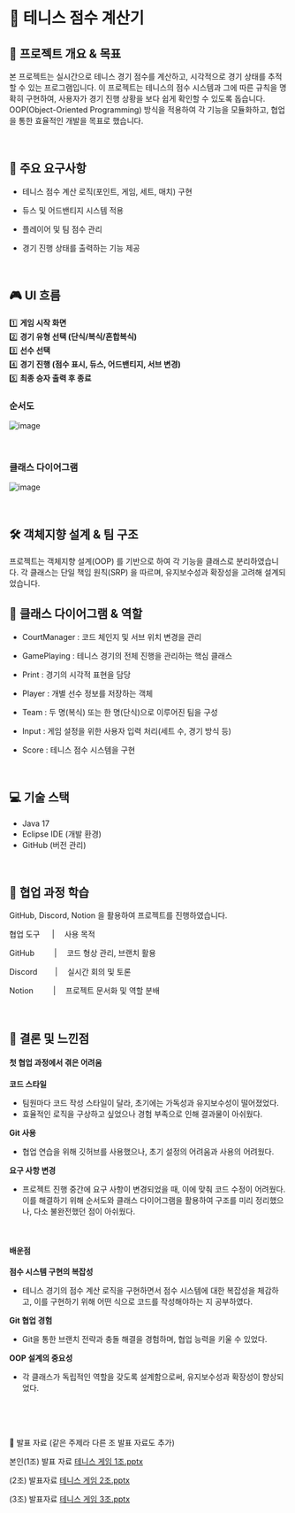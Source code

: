 # 🎾 테니스 점수 계산기

## 📌 프로젝트 개요 & 목표

본 프로젝트는 실시간으로 테니스 경기 점수를 계산하고, 시각적으로 경기 상태를 추적할 수 있는 프로그램입니다. 이 프로젝트는 테니스의 점수 시스템과 그에 따른 규칙을 명확히 구현하여, 사용자가 경기 진행 상황을 보다 쉽게 확인할 수 있도록 돕습니다. OOP(Object-Oriented Programming) 방식을 적용하여 각 기능을 모듈화하고, 협업을 통한 효율적인 개발을 목표로 했습니다.

<br>

## 🎯 주요 요구사항

- 테니스 점수 계산 로직(포인트, 게임, 세트, 매치) 구현

- 듀스 및 어드밴티지 시스템 적용

- 플레이어 및 팀 점수 관리

- 경기 진행 상태를 출력하는 기능 제공

<br>

## 🎮 UI 흐름
  1️⃣ **게임 시작 화면**  
  2️⃣ **경기 유형 선택 (단식/복식/혼합복식)**  
  3️⃣ **선수 선택**  
  4️⃣ **경기 진행 (점수 표시, 듀스, 어드밴티지, 서브 변경)**  
  5️⃣ **최종 승자 출력 후 종료**

### 순서도
![image](https://github.com/user-attachments/assets/cf0120e4-ef65-428f-87c8-28a70587cf31)

<br>

### 클래스 다이어그램
![image](https://github.com/user-attachments/assets/643d6318-692e-428e-a5f2-77117fa23a07)


<br>

## 🛠 객체지향 설계 & 팀 구조

프로젝트는 객체지향 설계(OOP) 를 기반으로 하여 각 기능을 클래스로 분리하였습니다. 각 클래스는 단일 책임 원칙(SRP) 을 따르며, 유지보수성과 확장성을 고려해 설계되었습니다.


## 📌 클래스 다이어그램 & 역할

- CourtManager : 코드 체인지 및 서브 위치 변경을 관리

- GamePlaying : 테니스 경기의 전체 진행을 관리하는 핵심 클래스

- Print : 경기의 시각적 표현을 담당

- Player : 개별 선수 정보를 저장하는 객체

- Team : 두 명(복식) 또는 한 명(단식)으로 이루어진 팀을 구성

- Input : 게임 설정을 위한 사용자 입력 처리(세트 수, 경기 방식 등)

- Score : 테니스 점수 시스템을 구현

<br>


## 💻 기술 스택
- Java 17
- Eclipse IDE (개발 환경)
- GitHub (버전 관리)

<br>

## 🤝 협업 과정 학습

GitHub, Discord, Notion 을 활용하여 프로젝트를 진행하였습니다.

협업 도구 &emsp; |&emsp; 사용 목적

GitHub &emsp;&emsp; |&emsp; 코드 형상 관리, 브랜치 활용

Discord &emsp;&emsp;|&emsp; 실시간 회의 및 토론

Notion &emsp;&emsp; |&emsp; 프로젝트 문서화 및 역할 분배

<br>

## 📢 결론 및 느낀점

#### 첫 협업 과정에서 겪은 어려움

**코드 스타일**
- 팀원마다 코드 작성 스타일이 달라, 초기에는 가독성과 유지보수성이 떨어졌었다.
- 효율적인 로직을 구상하고 싶었으나 경험 부족으로 인해 결과물이 아쉬웠다.

**Git 사용**
- 협업 연습을 위해 깃허브를 사용했으나, 초기 설정의 어려움과 사용의 어려웠다.


**요구 사항 변경**
- 프로젝트 진행 중간에 요구 사항이 변경되었을 때, 이에 맞춰 코드 수정이 어려웠다. 이를 해결하기 위해 순서도와 클래스 다이어그램을 활용하여 구조를 미리 정리했으나, 다소 불완전했던 점이 아쉬웠다.

<br>

#### 배운점

**점수 시스템 구현의 복잡성**
-  테니스 경기의 점수 계산 로직을 구현하면서 점수 시스템에 대한 복잡성을 체감하고, 이를 구현하기 위해 어떤 식으로 코드를 작성해야하는 지 공부하였다.

**Git 협업 경험**
- Git을 통한 브랜치 전략과 충돌 해결을 경험하며, 협업 능력을 키울 수 있었다.

**OOP 설계의 중요성**
- 각 클래스가 독립적인 역할을 갖도록 설계함으로써, 유지보수성과 확장성이 향상되었다.

<br><br><br>



📎 발표 자료
(같은 주제라 다른 조 발표 자료도 추가)

본인(1조) 발표 자료
[테니스 게임 1조.pptx](https://github.com/user-attachments/files/18615071/1.pptx)

(2조) 발표자료
[테니스 게임 2조.pptx](https://github.com/user-attachments/files/18614159/E.2.pptx)

(3조) 발표자료
[테니스 게임 3조.pptx](https://github.com/user-attachments/files/18631736/3._.pptx)

